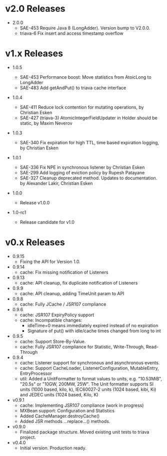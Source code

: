v2.0 Releases
=============
- 2.0.0
    - SAE-453 Require Java 8 (LongAdder). Version bump to V2.0.0.
    - triava-6 Fix insert and access timestamp overflow

v1.x Releases
=============
- 1.0.5
     - SAE-453 Performance boost: Move statistics from AtoicLong to LongAdder
     - SAE-483 Add getAndPut() to triava cache interface
- 1.0.4
     - SAE-411 Reduce lock contention for mutating operations, by Christian Esken
     - SAE-427 (triava-3) AtomicIntegerFieldUpdater in Holder should be static, by Maxim Neverov
- 1.0.3
     - SAE-340 Fix expiration for high TTL, time based expiration logging, by Christian Esken
- 1.0.1
    - SAE-336 Fix NPE in synchronous listener by Christian Esken
    - SAE-299 Add logging of eviction policy by Rupesh Patayane
    - SAE-327 Cleanup deprecated method. Updates to documentation. by Alexander Lakir, Christian Esken

- 1.0.0
    - Release v1.0.0

- 1.0-rc1
    - Release candidate for v1.0


v0.x Releases
=============

- 0.9.15
    - Fixing the API for Version 1.0.
- 0.9.14
    - cache: Fix missing notification of Listeners
- 0.9.13
    - cache: API cleanup, fix duplicate notification of Listeners
- 0.9.9
    - cache: API cleanup, adding TimeUnit param to API
- 0.9.8
    - cache: Fully JCache / JSR107 compliance 
- 0.9.6
    - cache: JSR107 ExpiryPolicy support    
    - cache: Incompatible changes:
        - idleTime=0 means immediately expired instead of no expiration
        - Signature of put() with idle/cache times changed from long to int
- 0.9.5
    - cache: Support Store-By-Value.
    - cache: Fully JSR107 compliance for Statistic, Write-Through, Read-Through
- 0.9.4
    - cache: Listener support for synchronous and asynchronous events.
    - cache: Support CacheLoader, ListenerConfiguration, MutableEntry, EntryProcessor
    - util:  Added a UnitFormatter to format values to units, e.g. "10.53MiB", "20.5s" or "10GW, 200MW, 25W". The Unit formatter
             supports SI units (1000 based, kilo, k), IEC60027-2 units (1024 based, kibi, Ki) and JEDEC units (1024 based, Kilo, K)
- v0.9.1
    - cache: Implementing JSR107 compliance (work in progress)
    - MXBean support: Configuration and Statistics
    - Added CacheManager.destroyCache()
    - Added JSR methods ...replace...() methods.
- v0.9.0
    - Finalized package structure. Moved existing unit tests to triava project.
- v0.4.0
    - Initial version. Production ready.
        
